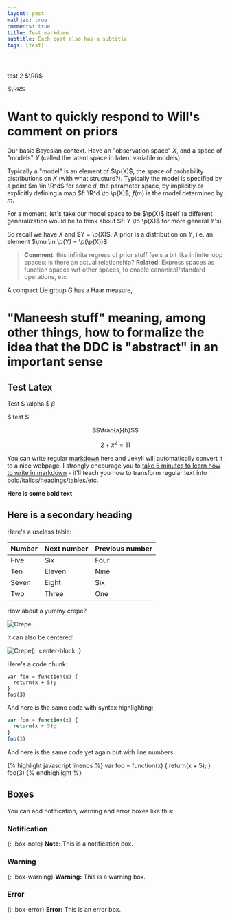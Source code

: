 ```yaml
---
layout: post
mathjax: true
comments: true
title: Test markdown
subtitle: Each post also has a subtitle
tags: [test]
---
```


#
test 2
$\RR$

$\RR$

# Want to quickly respond to Will's comment on priors

Our basic Bayesian context. Have an "observation space" $X$, and a space of "models" $Y$ (called the latent space in latent variable models).

Typically a "model" is an element of $\p(X)$, the space of probability distributions on $X$ (with what structure?). Typically the model is specified by a point $m \in \R^d$ for some $d$, the parameter space, by implicitly or explicitly defining a map $f: \R^d \to \p(X)$; $f(m)$ is the model determined by $m$. 

For a moment, let's take our model space to be $\p(X)$ itself (a different generalization would be to think about $f: Y \to \p(X)$ for more general $Y$'s).

So recall we have $X$ and $Y = \p(X)$. A prior is a distribution on $Y$, i.e. an element $\mu \in \p(Y) = \p(\p(X))$.

> **Comment**: this infinite regress of prior stuff feels a bit like infinite loop spaces; is there an actual relationship?
> **Related**: Express spaces as function spaces wrt other spaces, to enable canonical/standard operations, etc

A compact Lie group $G$ has a Haar measure, 

# "Maneesh stuff" meaning, among other things, how to formalize the idea that the DDC is "abstract" in an important sense

## Test Latex

Test $ \alpha $ $\beta$

$ test $

$$\frac{a}{b}$$

$$ 2 + x^2 = 11 $$

You can write regular [markdown](http://markdowntutorial.com/) here and Jekyll will automatically convert it to a nice webpage.  I strongly encourage you to [take 5 minutes to learn how to write in markdown](http://markdowntutorial.com/) - it'll teach you how to transform regular text into bold/italics/headings/tables/etc.

**Here is some bold text**

## Here is a secondary heading

Here's a useless table:

| Number | Next number | Previous number |
| :------ |:--- | :--- |
| Five | Six | Four |
| Ten | Eleven | Nine |
| Seven | Eight | Six |
| Two | Three | One |


How about a yummy crepe?

![Crepe](https://s3-media3.fl.yelpcdn.com/bphoto/cQ1Yoa75m2yUFFbY2xwuqw/348s.jpg)

It can also be centered!

![Crepe](https://s3-media3.fl.yelpcdn.com/bphoto/cQ1Yoa75m2yUFFbY2xwuqw/348s.jpg){: .center-block :}

Here's a code chunk:

~~~
var foo = function(x) {
  return(x + 5);
}
foo(3)
~~~

And here is the same code with syntax highlighting:

```javascript
var foo = function(x) {
  return(x + 5);
}
foo(3)
```

And here is the same code yet again but with line numbers:

{% highlight javascript linenos %}
var foo = function(x) {
  return(x + 5);
}
foo(3)
{% endhighlight %}

## Boxes
You can add notification, warning and error boxes like this:

### Notification

{: .box-note}
**Note:** This is a notification box.

### Warning

{: .box-warning}
**Warning:** This is a warning box.

### Error

{: .box-error}
**Error:** This is an error box.
